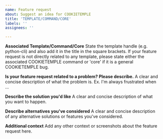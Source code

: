 ```yaml
---
name: Feature request
about: Suggest an idea for COOKIETEMPLE
title: 'TEMPLATE/COMMAND/CORE'
labels: ''
assignees: ''

---
```


**Associated Template/Command/Core**
State the template handle (e.g. python-cli) and also add it in the title in the square brackets.
If your feature request is not directly related to any template, please state either the associated COOKIETEMPLE command or 'core' if it is a general COOKIETEMPLE bug.

**Is your feature request related to a problem? Please describe.**
A clear and concise description of what the problem is. Ex. I'm always frustrated when ...

**Describe the solution you'd like**
A clear and concise description of what you want to happen.

**Describe alternatives you've considered**
A clear and concise description of any alternative solutions or features you've considered.

**Additional context**
Add any other context or screenshots about the feature request here.
